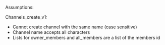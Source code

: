 Assumptions:

Channels_create_v1:
- Cannot create channel with the same name (case sensitive)
- Channel name accepts all characters
- Lists for owner_members and all_members are a list of the members id
